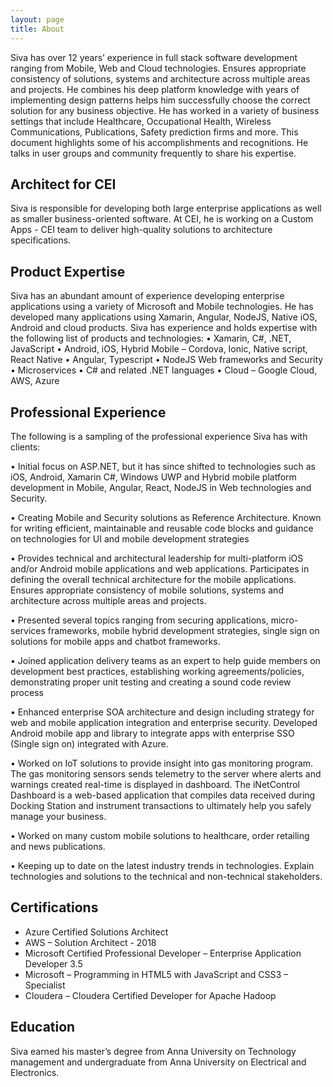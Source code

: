 ```yaml
---
layout: page
title: About
---
```


Siva has over 12 years’ experience in full stack software development ranging from Mobile, Web and Cloud technologies.  Ensures appropriate consistency of solutions, systems and architecture across multiple areas and projects. He combines his deep platform knowledge with years of implementing design patterns helps him successfully choose the correct solution for any business objective. He has worked in a variety of business settings that include Healthcare, Occupational Health, Wireless Communications, Publications, Safety prediction firms and more. This document highlights some of his accomplishments and recognitions. He talks in user groups and community frequently to share his expertise.

## Architect for CEI 

Siva is responsible for developing both large enterprise applications as well as smaller business-oriented software. At CEI, he is working on a Custom Apps - CEI team to deliver high-quality solutions to architecture specifications. 

## Product Expertise 

Siva has an abundant amount of experience developing enterprise applications using a variety of Microsoft and Mobile technologies. He has developed many applications using Xamarin, Angular, NodeJS, Native iOS, Android and cloud products. Siva has experience and holds expertise with the following list of products and technologies:
•	Xamarin, C#, .NET, JavaScript
•	Android, iOS, Hybrid Mobile – Cordova, Ionic, Native script, React Native
•	Angular, Typescript
•	NodeJS Web frameworks and Security
•	Microservices
•	C# and related .NET languages 
•	Cloud –  Google Cloud, AWS, Azure

## Professional Experience 

The following is a sampling of the professional experience Siva has with clients: 

•	Initial focus on ASP.NET, but it has since shifted to technologies such as iOS, Android, Xamarin C#, Windows UWP and Hybrid mobile platform development in Mobile, Angular, React, NodeJS in Web technologies and Security.

•	Creating Mobile and Security solutions as Reference Architecture. Known for writing efficient, maintainable and reusable code blocks and guidance on technologies for UI and mobile development strategies

•	Provides technical and architectural leadership for multi-platform iOS and/or Android mobile applications and web applications. Participates in defining the overall technical architecture for the mobile applications. Ensures appropriate consistency of mobile solutions, systems and architecture across multiple areas and projects.

•	Presented several topics ranging from securing applications, micro-services frameworks, mobile hybrid development strategies, single sign on solutions for mobile apps and chatbot frameworks.

•	Joined application delivery teams as an expert to help guide members on development best practices, establishing working agreements/policies, demonstrating proper unit testing and creating a sound code review process

•	Enhanced enterprise SOA architecture and design including strategy for web and mobile application integration and enterprise security. Developed Android mobile app and library to integrate apps with enterprise SSO (Single sign on) integrated with Azure.

•	Worked on IoT solutions to provide insight into gas monitoring program. The gas monitoring sensors sends telemetry to the server where alerts and warnings created real-time is displayed in dashboard. The iNetControl Dashboard is a web-based application that compiles data received during Docking Station and instrument transactions to ultimately help you safely manage your business.

•	Worked on many custom mobile solutions to healthcare, order retailing and news publications.

•	Keeping up to date on the latest industry trends in technologies. Explain technologies and solutions to the technical and non-technical stakeholders.

## Certifications
*   Azure Certified Solutions Architect
*	AWS – Solution Architect - 2018
*	Microsoft Certified Professional Developer – Enterprise Application Developer 3.5
*	Microsoft – Programming in HTML5 with JavaScript and CSS3 – Specialist
*	Cloudera – Cloudera Certified Developer for Apache Hadoop

## Education 

Siva earned his master’s degree from Anna University on Technology management and undergraduate from Anna University on Electrical and Electronics.
